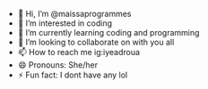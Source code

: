 - 👋 Hi, I’m @maissaprogrammes
- 👀 I’m interested in coding
- 🌱 I’m currently learning coding and programming
- 💞️ I’m looking to collaborate on with you all
- 📫 How to reach me ig:iyeadroua
- 😄 Pronouns: She/her
- ⚡ Fun fact: I dont have any lol

<!---
maissaprogrammes/maissaprogrammes is a ✨ special ✨ repository because its `README.md` (this file) appears on your GitHub profile.
You can click the Preview link to take a look at your changes.
--->
